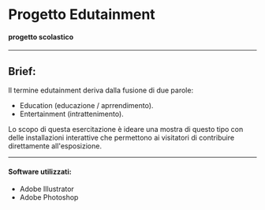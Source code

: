 # Progetto Edutainment
#### progetto scolastico
---
## Brief:

Il termine edutainment deriva dalla fusione di due parole:
- Education (educazione / aprrendimento).
- Entertainment (intrattenimento).

Lo scopo di questa esercitazione è ideare una mostra di questo tipo con delle installazioni interattive che permettono ai visitatori di contribuire direttamente all'esposizione.

---
#### Software utilizzati:

- Adobe Illustrator
- Adobe Photoshop
